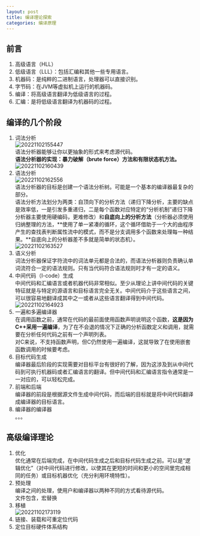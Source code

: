 ```yaml
---
layout: post
title: 编译理论探索
categories: 编译原理
---
```


## 前言

1. 高级语言（HLL）
2. 低级语言（LLL）：包括汇编和其他一些专用语言。
3. 机器码：是纯粹的二进制语言，处理器可以直接识别。
4. 字节码：在JVM等虚拟机上运行的机器码。
5. 编译：将高级语言翻译为低级语言的过程。
6. 汇编：是将低级语言翻译为机器码的过程。

## 编译的几个阶段

1. 词法分析  
![20221102155447](https://cdn.jsdelivr.net/gh/kexve/img@main/image_blog20221102155447.png)  
语法分析器能够让你以更抽象的形式来考虑源代码。  
**语法分析器的实现：暴力破解（brute force）方法和有限状态机方法。**  
![20221102160439](https://cdn.jsdelivr.net/gh/kexve/img@main/image_blog20221102160439.png)  
2. 语法分析  
![20221102162556](https://cdn.jsdelivr.net/gh/kexve/img@main/image_blog20221102162556.png)  
语法分析器的目标是创建一个语法分析树。可能是一个基本的编译器最复杂的部分。  
语法分析方法划分为两类：自顶向下的分析方法（递归下降分析，主要的缺点是效率低，一是引发多重递归，二是每个函数对应特定的“分析机制”递归下降分析器主要使用硬编码，更难修改）和**自底向上的分析方法**（分析器必须使用归纳整理的方法，**使用了单一紧凑的循环，这个循环借助于一个大的由程序产生的查找表判断属性流中的模式，而不是分支调用多个函数来处理每一种结果。**自底向上的分析器差不多就是简单的状态机）。  
![20221102163527](https://cdn.jsdelivr.net/gh/kexve/img@main/image_blog20221102163527.png)  
3. 语义分析  
词法分析器保证字符流中的词法单元都是合法的，而语法分析器则负责确认单词流符合一定的语法规则。只有当代码符合语法规则时才有一定的语义。  
4. 中间代码（I-code）生成  
中间代码和汇编语言或者机器代码非常相似。至少从理论上讲中间代码的关键特征就是与特定的源语言和目标语言完全无关。中间代码介于这些语言之间，可以很容易地翻译成其中之一或者从这些语言翻译得到中间代码。  
![20221102164923](https://cdn.jsdelivr.net/gh/kexve/img@main/image_blog20221102164923.png)  
5. 一遍和多遍编译器  
在调用函数之前，通常在代码的最前面使用函数声明说明这个函数，**这是因为C++采用一遍编译**，为了在不会退的情况下正确的分析函数定义和调用，就需要在分析任何代码之前有一个声明列表。  
对C来说，不支持函数声明，但C仍然使用一遍编译，这就导致了在使用嵌套函数调用的时候要考虑。  
6. 目标代码生成  
编译器最后阶段的实现需要对目标平台有很好的了解，因为这涉及到从中间代码到可执行机器码或者汇编语言的翻译。但中间代码和汇编语言指令通常是一一对应的，可以轻松完成。  
7. 前端和后端  
编译器的前段是根据源文件生成中间代码，而后端的目标就是将中间代码翻译成编译器的目标语言。  
8. 编译器的编译器  
。。。

## 高级编译理论  

1. 优化  
优化通常在后端完成，在中间代码生成之后和目标代码生成之前。可以是“逻辑优化”（对中间代码进行修改，以使其在更短的时间和更小的空间里完成相同的任务）或目标机器优化（充分利用环境特性）。  
2. 预处理  
编译之间的处理，使用户和编译器以两种不同的方式看待源代码。  
文件包含，宏替换  
3. 移植  
![20221102173119](https://cdn.jsdelivr.net/gh/kexve/img@main/image_blog20221102173119.png)  
4. 链接、装载和可重定位代码  
5. 定位目标硬件体系结构  
